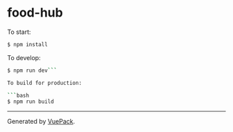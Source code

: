 # food-hub

To start:

```bash
$ npm install
```

To develop:

```bash
$ npm run dev```

To build for production:

```bash
$ npm run build
```


---

Generated by [VuePack](https://github.com/egoist/vuepack).

